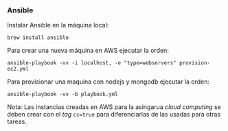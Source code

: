 
### Ansible

Instalar Ansible en la máquina local:

```
brew install ansible
```

Para crear una nueva máquina en AWS ejecutar la orden:

```
ansible-playbook -vv -i localhost, -e "type=webservers" provision-ec2.yml
```


Para provisionar una maquina con nodejs y mongodb ejecutar la orden:

```
ansible-playbook -vv -b playbook.yml
```

Nota: Las instancias creadas en AWS para la asingarua *cloud computing* se deben crear con el *tag* `cc=true` para diferenciarlas de las usadas para otras tareas.